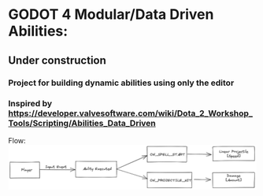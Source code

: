 
# GODOT 4 Modular/Data Driven Abilities:
##	Under construction	
###	Project for building dynamic abilities using only the editor
### Inspired by https://developer.valvesoftware.com/wiki/Dota_2_Workshop_Tools/Scripting/Abilities_Data_Driven
Flow:
![Alt text](flow.png?raw=true "Flow")

